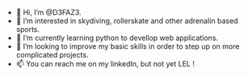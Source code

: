 - 👋 Hi, I’m @D3FAZ3.
- 👀 I’m interested in skydiving, rollerskate and other adrenalin based sports.
- 🌱 I’m currently learning python to devellop web applications.
- 💞️ I’m looking to improve my basic skills in order to step up on more complicated projects.
- 📫 You can reach me on my linkedIn, but not yet LEL !

<!---
D3FAZ3/D3FAZ3 is a ✨ special ✨ repository because its `README.md` (this file) appears on your GitHub profile.
You can click the Preview link to take a look at your changes.
--->
